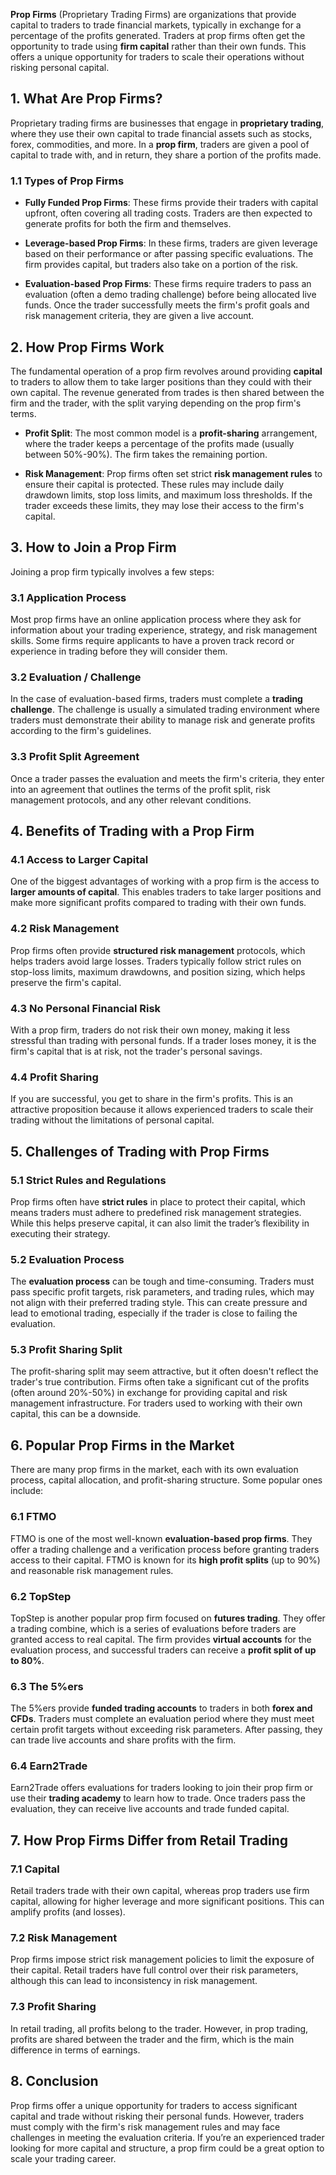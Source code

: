 **Prop Firms** (Proprietary Trading Firms) are organizations that provide capital to traders to trade financial markets, typically in exchange for a percentage of the profits generated. Traders at prop firms often get the opportunity to trade using **firm capital** rather than their own funds. This offers a unique opportunity for traders to scale their operations without risking personal capital.

## 1. **What Are Prop Firms?**

Proprietary trading firms are businesses that engage in **proprietary trading**, where they use their own capital to trade financial assets such as stocks, forex, commodities, and more. In a **prop firm**, traders are given a pool of capital to trade with, and in return, they share a portion of the profits made. 

### 1.1 **Types of Prop Firms**

- **Fully Funded Prop Firms**: These firms provide their traders with capital upfront, often covering all trading costs. Traders are then expected to generate profits for both the firm and themselves.
  
- **Leverage-based Prop Firms**: In these firms, traders are given leverage based on their performance or after passing specific evaluations. The firm provides capital, but traders also take on a portion of the risk.

- **Evaluation-based Prop Firms**: These firms require traders to pass an evaluation (often a demo trading challenge) before being allocated live funds. Once the trader successfully meets the firm's profit goals and risk management criteria, they are given a live account.

## 2. **How Prop Firms Work**

The fundamental operation of a prop firm revolves around providing **capital** to traders to allow them to take larger positions than they could with their own capital. The revenue generated from trades is then shared between the firm and the trader, with the split varying depending on the prop firm's terms.

- **Profit Split**: The most common model is a **profit-sharing** arrangement, where the trader keeps a percentage of the profits made (usually between 50%-90%). The firm takes the remaining portion.

- **Risk Management**: Prop firms often set strict **risk management rules** to ensure their capital is protected. These rules may include daily drawdown limits, stop loss limits, and maximum loss thresholds. If the trader exceeds these limits, they may lose their access to the firm's capital.


## 3. **How to Join a Prop Firm**

Joining a prop firm typically involves a few steps:

### 3.1 **Application Process**
Most prop firms have an online application process where they ask for information about your trading experience, strategy, and risk management skills. Some firms require applicants to have a proven track record or experience in trading before they will consider them.

### 3.2 **Evaluation / Challenge**
In the case of evaluation-based firms, traders must complete a **trading challenge**. The challenge is usually a simulated trading environment where traders must demonstrate their ability to manage risk and generate profits according to the firm's guidelines.

### 3.3 **Profit Split Agreement**
Once a trader passes the evaluation and meets the firm's criteria, they enter into an agreement that outlines the terms of the profit split, risk management protocols, and any other relevant conditions.

## 4. **Benefits of Trading with a Prop Firm**

### 4.1 **Access to Larger Capital**
One of the biggest advantages of working with a prop firm is the access to **larger amounts of capital**. This enables traders to take larger positions and make more significant profits compared to trading with their own funds.

### 4.2 **Risk Management**
Prop firms often provide **structured risk management** protocols, which helps traders avoid large losses. Traders typically follow strict rules on stop-loss limits, maximum drawdowns, and position sizing, which helps preserve the firm's capital.

### 4.3 **No Personal Financial Risk**
With a prop firm, traders do not risk their own money, making it less stressful than trading with personal funds. If a trader loses money, it is the firm's capital that is at risk, not the trader's personal savings.

### 4.4 **Profit Sharing**
If you are successful, you get to share in the firm's profits. This is an attractive proposition because it allows experienced traders to scale their trading without the limitations of personal capital.

## 5. **Challenges of Trading with Prop Firms**

### 5.1 **Strict Rules and Regulations**
Prop firms often have **strict rules** in place to protect their capital, which means traders must adhere to predefined risk management strategies. While this helps preserve capital, it can also limit the trader’s flexibility in executing their strategy.

### 5.2 **Evaluation Process**
The **evaluation process** can be tough and time-consuming. Traders must pass specific profit targets, risk parameters, and trading rules, which may not align with their preferred trading style. This can create pressure and lead to emotional trading, especially if the trader is close to failing the evaluation.

### 5.3 **Profit Sharing Split**
The profit-sharing split may seem attractive, but it often doesn't reflect the trader's true contribution. Firms often take a significant cut of the profits (often around 20%-50%) in exchange for providing capital and risk management infrastructure. For traders used to working with their own capital, this can be a downside.

## 6. **Popular Prop Firms in the Market**

There are many prop firms in the market, each with its own evaluation process, capital allocation, and profit-sharing structure. Some popular ones include:

### 6.1 **FTMO**
FTMO is one of the most well-known **evaluation-based prop firms**. They offer a trading challenge and a verification process before granting traders access to their capital. FTMO is known for its **high profit splits** (up to 90%) and reasonable risk management rules.

### 6.2 **TopStep**
TopStep is another popular prop firm focused on **futures trading**. They offer a trading combine, which is a series of evaluations before traders are granted access to real capital. The firm provides **virtual accounts** for the evaluation process, and successful traders can receive a **profit split of up to 80%**.

### 6.3 **The 5%ers**
The 5%ers provide **funded trading accounts** to traders in both **forex and CFDs**. Traders must complete an evaluation period where they must meet certain profit targets without exceeding risk parameters. After passing, they can trade live accounts and share profits with the firm.

### 6.4 **Earn2Trade**
Earn2Trade offers evaluations for traders looking to join their prop firm or use their **trading academy** to learn how to trade. Once traders pass the evaluation, they can receive live accounts and trade funded capital.

## 7. **How Prop Firms Differ from Retail Trading**

### 7.1 **Capital**
Retail traders trade with their own capital, whereas prop traders use firm capital, allowing for higher leverage and more significant positions. This can amplify profits (and losses).

### 7.2 **Risk Management**
Prop firms impose strict risk management policies to limit the exposure of their capital. Retail traders have full control over their risk parameters, although this can lead to inconsistency in risk management.

### 7.3 **Profit Sharing**
In retail trading, all profits belong to the trader. However, in prop trading, profits are shared between the trader and the firm, which is the main difference in terms of earnings.

## 8. **Conclusion**

Prop firms offer a unique opportunity for traders to access significant capital and trade without risking their personal funds. However, traders must comply with the firm's risk management rules and may face challenges in meeting the evaluation criteria. If you’re an experienced trader looking for more capital and structure, a prop firm could be a great option to scale your trading career.

